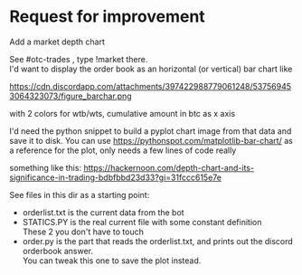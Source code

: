 # Request for improvement

Add a market depth chart

See #otc-trades , type !market  there.  
I'd want to display the order book as an horizontal (or vertical) bar chart like

https://cdn.discordapp.com/attachments/397422988779061248/537569453064323073/figure_barchar.png

with 2 colors for wtb/wts, cumulative amount in btc as x axis

I'd need the python snippet to build a pyplot chart image from that data and save it to disk.
You can use https://pythonspot.com/matplotlib-bar-chart/ as a reference for the plot, only needs a few lines of code really

something like this: https://hackernoon.com/depth-chart-and-its-significance-in-trading-bdbfbbd23d33?gi=31fccc615e7e


See files in this dir as a starting point:

- orderlist.txt is the current data from the bot
- STATICS.PY is the real current file with some constant definition  
These 2 you don't have to touch
- order.py is the part that reads the orderlist.txt, and prints out the discord orderbook answer.  
You can tweak this one to save the plot instead.
